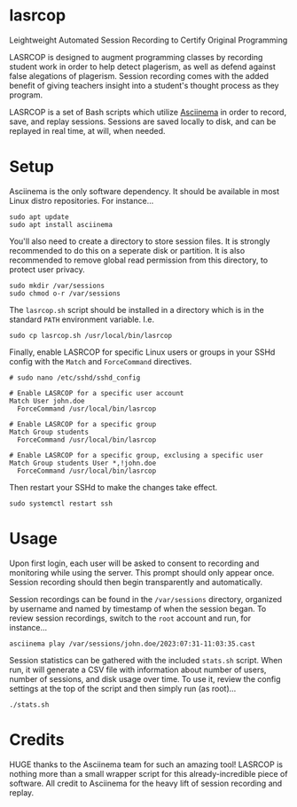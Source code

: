 # lasrcop
Leightweight Automated Session Recording to Certify Original Programming

LASRCOP is designed to augment programming classes by recording student work in order to help detect plagerism, as well as defend against false alegations of plagerism.  Session recording comes with the added benefit of giving teachers insight into a student's thought process as they program.

LASRCOP is a set of Bash scripts which utilize [Asciinema](https://asciinema.org/) in order to record, save, and replay sessions.  Sessions are saved locally to disk, and can be replayed in real time, at will, when needed.

# Setup
Asciinema is the only software dependency.  It should be available in most Linux distro repositories.  For instance...

```
sudo apt update
sudo apt install asciinema
```

You'll also need to create a directory to store session files.  It is strongly recommended to do this on a seperate disk or partition.  It is also recommended to remove global read permission from this directory, to protect user privacy.

```
sudo mkdir /var/sessions
sudo chmod o-r /var/sessions
```

The `lasrcop.sh` script should be installed in a directory which is in the standard `PATH` environment variable.  I.e.

```
sudo cp lasrcop.sh /usr/local/bin/lasrcop
```

Finally, enable LASRCOP for specific Linux users or groups in your SSHd config with the `Match` and `ForceCommand` directives.

```
# sudo nano /etc/sshd/sshd_config

# Enable LASRCOP for a specific user account
Match User john.doe
  ForceCommand /usr/local/bin/lasrcop

# Enable LASRCOP for a specific group
Match Group students
  ForceCommand /usr/local/bin/lasrcop

# Enable LASRCOP for a specific group, exclusing a specific user
Match Group students User *,!john.doe
  ForceCommand /usr/local/bin/lasrcop
```

Then restart your SSHd to make the changes take effect.

```
sudo systemctl restart ssh
```

# Usage
Upon first login, each user will be asked to consent to recording and monitoring while using the server.  This prompt should only appear once.  Session recording should then begin transparently and automatically.

Session recordings can be found in the `/var/sessions` directory, organized by username and named by timestamp of when the session began.  To review session recordings, switch to the `root` account and run, for instance...

```
asciinema play /var/sessions/john.doe/2023:07:31-11:03:35.cast
```

Session statistics can be gathered with the included `stats.sh` script.  When run, it will generate a CSV file with information about number of users, number of sessions, and disk usage over time.  To use it, review the config settings at the top of the script and then simply run (as root)...

```
./stats.sh
```

# Credits
HUGE thanks to the Asciinema team for such an amazing tool!  LASRCOP is nothing more than a small wrapper script for this already-incredible piece of software.  All credit to Asciinema for the heavy lift of session recording and replay.
